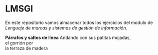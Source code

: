 # LMSGI
En este repositorio vamos almacenar todos los ejercicios del modulo de *Lenguaje de marcas y sistemas de gestión de información*.

**Párrafos y saltos de línea**
Andando con sus patitas mojadas,   
el gorrión por   
la terraza de madera
